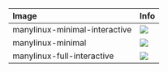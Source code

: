 | Image  | Info |
| :----- | :--- |
| manylinux-minimal-interactive | [![](https://images.microbadger.com/badges/image/dunecommunity/manylinux-minimal-interactive.svg)](http://microbadger.com/images/dunecommunity/manylinux-minimal-interactive "manylinux-minimal-interactive layer") |
| manylinux-minimal | [![](https://images.microbadger.com/badges/image/dunecommunity/manylinux-minimal.svg)](http://microbadger.com/images/dunecommunity/manylinux-minimal "manylinux-minimal layer") |
| manylinux-full-interactive | [![](https://images.microbadger.com/badges/image/dunecommunity/manylinux-full-interactive.svg)](http://microbadger.com/images/dunecommunity/manylinux-full-interactive "manylinux-full-interactive layer") |

